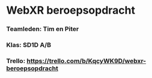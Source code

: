 # WebXR beroepsopdracht 
### Teamleden: Tim en Piter
### Klas: SD1D A/B
### Trello: https://trello.com/b/KqcyWK9D/webxr-beroepsopdracht
